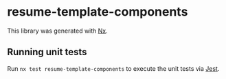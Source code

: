 # resume-template-components

This library was generated with [Nx](https://nx.dev).

## Running unit tests

Run `nx test resume-template-components` to execute the unit tests via [Jest](https://jestjs.io).
